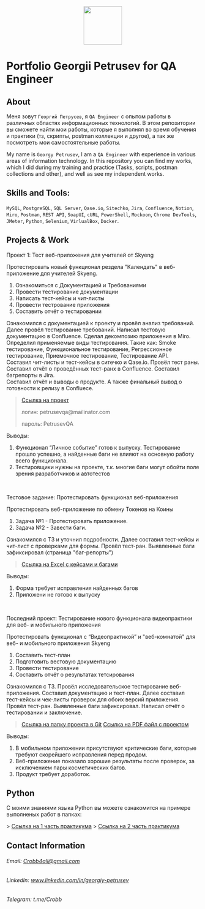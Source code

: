 <div id="header" align="center">
  <img src="https://media.giphy.com/media/owaW2hfLv4F7wyFeyM/giphy.gif" width="100"/>
</div>

# Portfolio Georgii Petrusev for QA Engineer
## About
Меня зовут ``Георгий Петрусев``, я ``QA Engineer`` с опытом работы в различных областях информационных технологий. В этом репозитории вы сможете найти мои работы, которые я выполнял во время обучения и практики (тз, скрипты, postman коллекции и другое), а так же посмотреть мои самостоятельные работы.
<p><p>
  
My name is ``Georgy Petrusev``, I am a ``QA Engineer`` with experience in various areas of information technology. In this repository you can find my works, which I did during my training and practice (Tasks, scripts, postman collections and other), and well as see my independent works.

## Skills and Tools:
``MySQL``, ``PostgreSQL``, ``SQL Server``, ``Qase.io``, ``Sitechko``, ``Jira``, ``Confluence``, ``Notion``, ``Miro``, ``Postman``, ``REST API``, ``SoapUI``, ``cURL``, ``PowerShell``, ``Mockoon``, ``Chrome DevTools``, ``JMeter``, ``Python``, ``Selenium``, ``VirlualBox``, ``Docker``.

## Projects & Work
<p> Проект 1: Тест веб-приложения для учителей от Skyeng</p>
<p>
   Протестировать новый функционал рездела "Календать" в веб-приложение для учителей Skyeng.
<p>
<ol>
  <li>Ознакомиться с Документацией и Требованиями</li>
  <li>Провести тестирование документации</li>
  <li>Написать тест-кейсы и чит-листы</li>
  <li>Провести тестрование приложения</li>
  <li>Составить отчёт о тестировании</li>
</ol>

Ознакомился с документацией к проекту и провёл анализ требований. Далее провёл тестирование требований. Написал тестовую документацию в Confluence. Сделал декомпозию приложения в Miro. <br />
   Определил применяемые виды тестирования. Такие как: Smoke тестирование, Функциональное тестирование, Регрессионное тестирование, Приемочное тестирование, Тестирование API. <br />
   Составил чит-листы и тест-кейсы в ситечко и Qase.io. Провёл тест раны. <br />
   Составил отчёт о проведённых тест-ранх в Confluence. Составил багрепорты в Jira. <br />
   Составил отчёт и выводы о продукте. А также финальный вывод о готовности к релизу в Confluece.

> <a href="https://petrusev-qa-bugreport.atlassian.net/l/cp/Ae9M3H41">Ссылка на проект</a>
> <p> логин: petrusevqa@mailinator.com </p>
> <p> пароль: PetrusevQA </p>
 
 <p>Выводы:<p>
<ol>
  <li>Функционал “Личное событие” готов к выпуску. Тестирование прошло успешно, а найденные баги не влияют на основную работу всего функционала.</li>
  <li>Тестировщики нужны на проекте, т.к. многие баги могут обойти поле зрения разработчиков и автотестов</li>
</ol>


<br> 



<p> Тестовое задание: Протестировать функционал веб-приложения</p>
<p>Протестировать веб-приложение по обмену Токенов на Коины<p>
<ol>
  <li>Задача №1 - Протестировать приложение.</li>
  <li>Задача №2 - Завести баги.</li>
</ol>

Ознакомился с ТЗ и уточнил подробности. Далее составил тест-кейсы и чит-лист с проверками для формы. Провёл тест-ран. Выявленные баги зафиксировал (страница "баг-репорты")

>  <a href="https://docs.google.com/spreadsheets/d/1tnbsh_SKyTlHI5CSo-_PeS6Sge-H5k2GIWa0Lo4SKmE/edit?usp=sharing">Ссылка на Excel с кейсами и багами</a>

 <p>Выводы:<p>
<ol>
  <li>Форма требует исправления найденных багов</li>
  <li>Приложени не готово к выпуску</li>
</ol>


<br> 



<p> Последний проект: Тестирование нового функционала видеопрактики для веб- и мобильного приложения</p>
<p>Протестировать функционал с “Видеопрактикой” и "веб-комнатой" для веб- и мобильного приложения Skyeng<p>
<ol>
  <li>Составить тест-план</li>
  <li>Подготовить вестовую документацию</li>
  <li>Провести тестирование</li>
  <li>Составить отчёт о результатах тетсирования</li>
</ol>

Ознакомился с ТЗ. Провёл исследовательское тестирование веб-приложения. Составил документацию и тест-план. Далее составил тест-кейсы и чек-листы проверок для обоих версий приложения. Провёл тест-ран. Выявленные баги зафиксировал. Написал отчёт о тестировании и заключение.

>  <a href="https://github.com/crobb4all/summary/tree/c8c7120596aed3539da62234135fb7dd6cbb8182/diplom">Ссылка на папку проекта в Git</a>
>  <a href="https://drive.google.com/file/d/1X0DFrlnA-MyCVQozXcGoLHfWgnAw8NAn/view?usp=sharing">Ссылка на PDF файл с проектом</a>

 <p>Выводы:<p>
<ol>
  <li>В мобильном приложении присутствуют критические баги, которые требуют скорейшего исправления перед продом.</li>
  <li>Веб-приложение показало хорошие результаты после проверок, за исключением пары косметических багов.</li>
  <li>Продукт требует доработок.</li>
</ol>

## Python
<p>С моими знаниями языка Python вы можете ознакомится на примере выполненых работ в папках:<p>
>  <a href="https://github.com/crobb4all/summary/tree/e4197a5282297d3998c06053736e1e6bb0d603de/python/Lesson_1">Ссылка на 1 часть практикума</a>
>  <a href="https://github.com/crobb4all/summary/tree/e4197a5282297d3998c06053736e1e6bb0d603de/python/Lesson_2">Ссылка на 2 часть практикума</a>

## Contact Information
###### Email: Crobb4all@gmail.com
###### LinkedIn: www.linkedin.com/in/georgiy-petrusev
###### Telegram: t.me/Crobb

